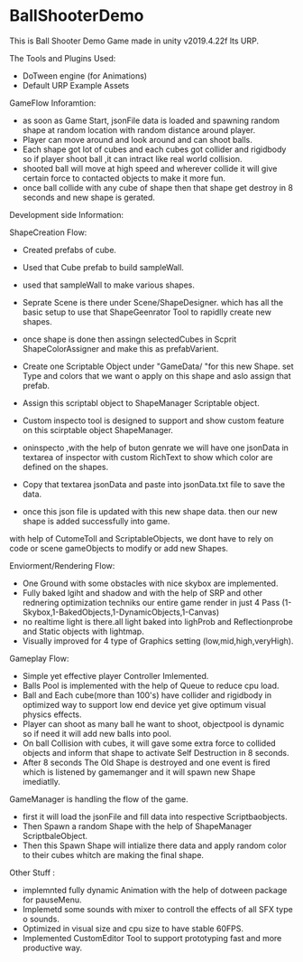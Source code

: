 # BallShooterDemo
This is Ball Shooter Demo Game made in unity v2019.4.22f lts URP.

The Tools and Plugins Used:
- DoTween engine (for Animations)
- Default URP Example Assets

GameFlow Inforamtion:
- as soon as Game Start, jsonFile data is loaded and spawning random shape at random location with random distance around player.
- Player can move around and look around and can shoot balls.
- Each shape got lot of cubes and each cubes got collider and rigidbody so if player shoot ball ,it can intract like real world collision.
- shooted ball will move at high speed and  wherever collide it will give certain force to contacted objects to make it more fun.
- once ball collide with any cube of shape then that shape get destroy in 8 seconds and new shape is gerated.


Development side Information:


ShapeCreation Flow:
- Created prefabs of cube.
- Used that Cube prefab to build sampleWall.
- used that sampleWall to make various shapes.

- Seprate Scene is there under Scene/ShapeDesigner. which has all the basic setup to use that ShapeGeenrator Tool to rapidlly create new shapes.
- once shape is done then assingn selectedCubes in Scprit ShapeColorAssigner and  make this as prefabVarient.
- Create one Scriptable Object under "GameData/ "for this new Shape. set Type and colors that we want o apply on this shape and aslo assign that prefab.
- Assign this scriptabl object to ShapeManager Scriptable object.
- Custom inspecto tool is designed to support and show custom feature on this scirptable object ShapeManager.
- oninspecto ,with the help of buton genrate we will have one jsonData in textarea of inspector with custom RichText to show which color are defined on the shapes.
- Copy that textarea jsonData and paste into jsonData.txt file to save the data.
- once this json file is updated with this new shape data. then our new shape is added successfully into game.

with help of CutomeToll and ScriptableObjects, we dont have to rely on code or scene gameObjects to modify or add new Shapes.


Enviorment/Rendering Flow:
- One Ground with some obstacles with nice skybox are implemented.
- Fully baked lgiht and shadow and with the help of SRP and other rednering optimization techniks our entire game render in just 4 Pass (1-Skybox,1-BakedObjects,1-DynamicObjects,1-Canvas)
- no realtime light is there.all light baked into lighProb and Reflectionprobe and Static objects with lightmap.
- Visually improved for 4 type of Graphics setting (low,mid,high,veryHigh).


Gameplay Flow:
- Simple yet effective player Controller Imlemented.
- Balls Pool is implemented with the help of Queue to reduce cpu load.
- Ball and Each cube(more than 100's) have collider and rigidbody in optimized way to support low end device yet give optimum visual physics effects.
- Player can shoot as many ball he want to shoot, objectpool is dynamic so if need it will add new balls into pool.
- On ball Collision with cubes, it will gave some extra force to collided objects and inform that shape to activate Self Destruction in 8 seconds.
- After 8 seconds The Old Shape is destroyed and one event is fired which is listened by gamemanger and it will spawn new Shape imediatlly.

GameManager is handling the flow of the game.
- first it will load the jsonFile and fill data into respective Scriptbaobjects.
- Then Spawn a random Shape with the help of ShapeManager ScriptbaleObject.
- Then this Spawn Shape will intialize there data and apply random color to their cubes whitch are making the final shape.

Other Stuff :
- implemnted fully dynamic Animation with the help of dotween package for pauseMenu.
- Implemetd some sounds with mixer to controll the effects of all SFX type o sounds.
- Optimized in visual size and cpu size to have stable 60FPS.
- Implemented CustomEditor Tool to support prototyping fast and more productive way.
